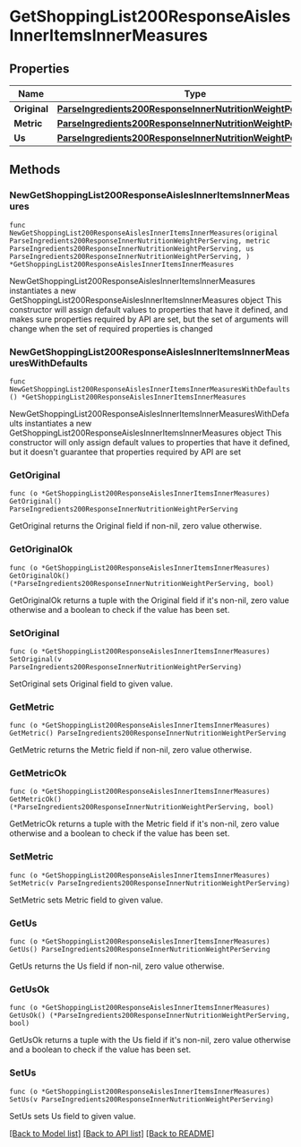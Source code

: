 # GetShoppingList200ResponseAislesInnerItemsInnerMeasures

## Properties

Name | Type | Description | Notes
------------ | ------------- | ------------- | -------------
**Original** | [**ParseIngredients200ResponseInnerNutritionWeightPerServing**](ParseIngredients200ResponseInnerNutritionWeightPerServing.md) |  | 
**Metric** | [**ParseIngredients200ResponseInnerNutritionWeightPerServing**](ParseIngredients200ResponseInnerNutritionWeightPerServing.md) |  | 
**Us** | [**ParseIngredients200ResponseInnerNutritionWeightPerServing**](ParseIngredients200ResponseInnerNutritionWeightPerServing.md) |  | 

## Methods

### NewGetShoppingList200ResponseAislesInnerItemsInnerMeasures

`func NewGetShoppingList200ResponseAislesInnerItemsInnerMeasures(original ParseIngredients200ResponseInnerNutritionWeightPerServing, metric ParseIngredients200ResponseInnerNutritionWeightPerServing, us ParseIngredients200ResponseInnerNutritionWeightPerServing, ) *GetShoppingList200ResponseAislesInnerItemsInnerMeasures`

NewGetShoppingList200ResponseAislesInnerItemsInnerMeasures instantiates a new GetShoppingList200ResponseAislesInnerItemsInnerMeasures object
This constructor will assign default values to properties that have it defined,
and makes sure properties required by API are set, but the set of arguments
will change when the set of required properties is changed

### NewGetShoppingList200ResponseAislesInnerItemsInnerMeasuresWithDefaults

`func NewGetShoppingList200ResponseAislesInnerItemsInnerMeasuresWithDefaults() *GetShoppingList200ResponseAislesInnerItemsInnerMeasures`

NewGetShoppingList200ResponseAislesInnerItemsInnerMeasuresWithDefaults instantiates a new GetShoppingList200ResponseAislesInnerItemsInnerMeasures object
This constructor will only assign default values to properties that have it defined,
but it doesn't guarantee that properties required by API are set

### GetOriginal

`func (o *GetShoppingList200ResponseAislesInnerItemsInnerMeasures) GetOriginal() ParseIngredients200ResponseInnerNutritionWeightPerServing`

GetOriginal returns the Original field if non-nil, zero value otherwise.

### GetOriginalOk

`func (o *GetShoppingList200ResponseAislesInnerItemsInnerMeasures) GetOriginalOk() (*ParseIngredients200ResponseInnerNutritionWeightPerServing, bool)`

GetOriginalOk returns a tuple with the Original field if it's non-nil, zero value otherwise
and a boolean to check if the value has been set.

### SetOriginal

`func (o *GetShoppingList200ResponseAislesInnerItemsInnerMeasures) SetOriginal(v ParseIngredients200ResponseInnerNutritionWeightPerServing)`

SetOriginal sets Original field to given value.


### GetMetric

`func (o *GetShoppingList200ResponseAislesInnerItemsInnerMeasures) GetMetric() ParseIngredients200ResponseInnerNutritionWeightPerServing`

GetMetric returns the Metric field if non-nil, zero value otherwise.

### GetMetricOk

`func (o *GetShoppingList200ResponseAislesInnerItemsInnerMeasures) GetMetricOk() (*ParseIngredients200ResponseInnerNutritionWeightPerServing, bool)`

GetMetricOk returns a tuple with the Metric field if it's non-nil, zero value otherwise
and a boolean to check if the value has been set.

### SetMetric

`func (o *GetShoppingList200ResponseAislesInnerItemsInnerMeasures) SetMetric(v ParseIngredients200ResponseInnerNutritionWeightPerServing)`

SetMetric sets Metric field to given value.


### GetUs

`func (o *GetShoppingList200ResponseAislesInnerItemsInnerMeasures) GetUs() ParseIngredients200ResponseInnerNutritionWeightPerServing`

GetUs returns the Us field if non-nil, zero value otherwise.

### GetUsOk

`func (o *GetShoppingList200ResponseAislesInnerItemsInnerMeasures) GetUsOk() (*ParseIngredients200ResponseInnerNutritionWeightPerServing, bool)`

GetUsOk returns a tuple with the Us field if it's non-nil, zero value otherwise
and a boolean to check if the value has been set.

### SetUs

`func (o *GetShoppingList200ResponseAislesInnerItemsInnerMeasures) SetUs(v ParseIngredients200ResponseInnerNutritionWeightPerServing)`

SetUs sets Us field to given value.



[[Back to Model list]](../README.md#documentation-for-models) [[Back to API list]](../README.md#documentation-for-api-endpoints) [[Back to README]](../README.md)


